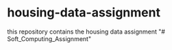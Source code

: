 # housing-data-assignment
this repository contains the housing data assignment 
"# Soft_Computing_Assignment" 
